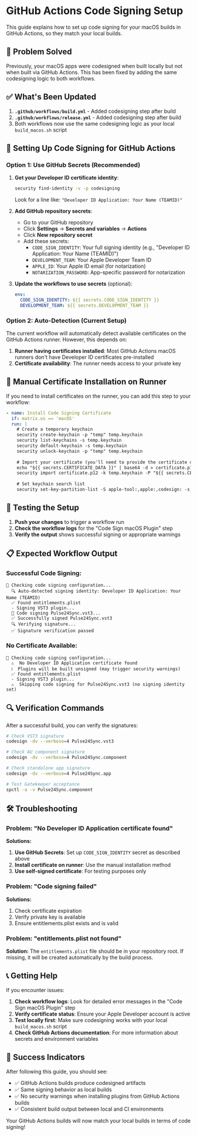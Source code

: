 # GitHub Actions Code Signing Setup

This guide explains how to set up code signing for your macOS builds in GitHub Actions, so they match your local builds.

## 🎯 Problem Solved

Previously, your macOS apps were codesigned when built locally but not when built via GitHub Actions. This has been fixed by adding the same codesigning logic to both workflows.

## ✅ What's Been Updated

1. **`.github/workflows/build.yml`** - Added codesigning step after build
2. **`.github/workflows/release.yml`** - Added codesigning step after build
3. Both workflows now use the same codesigning logic as your local `build_macos.sh` script

## 🔑 Setting Up Code Signing for GitHub Actions

### Option 1: Use GitHub Secrets (Recommended)

1. **Get your Developer ID certificate identity**:
   ```bash
   security find-identity -v -p codesigning
   ```
   Look for a line like: `"Developer ID Application: Your Name (TEAMID)"`

2. **Add GitHub repository secrets**:
   - Go to your GitHub repository
   - Click **Settings** → **Secrets and variables** → **Actions**
   - Click **New repository secret**
   - Add these secrets:
     - `CODE_SIGN_IDENTITY`: Your full signing identity (e.g., "Developer ID Application: Your Name (TEAMID)")
     - `DEVELOPMENT_TEAM`: Your Apple Developer Team ID
     - `APPLE_ID`: Your Apple ID email (for notarization)
     - `NOTARIZATION_PASSWORD`: App-specific password for notarization

3. **Update the workflows to use secrets** (optional):
   ```yaml
   env:
     CODE_SIGN_IDENTITY: ${{ secrets.CODE_SIGN_IDENTITY }}
     DEVELOPMENT_TEAM: ${{ secrets.DEVELOPMENT_TEAM }}
   ```

### Option 2: Auto-Detection (Current Setup)

The current workflow will automatically detect available certificates on the GitHub Actions runner. However, this depends on:

1. **Runner having certificates installed**: Most GitHub Actions macOS runners don't have Developer ID certificates pre-installed
2. **Certificate availability**: The runner needs access to your private key

## 🔧 Manual Certificate Installation on Runner

If you need to install certificates on the runner, you can add this step to your workflow:

```yaml
- name: Install Code Signing Certificate
  if: matrix.os == 'macOS'
  run: |
    # Create a temporary keychain
    security create-keychain -p "temp" temp.keychain
    security list-keychains -s temp.keychain
    security default-keychain -s temp.keychain
    security unlock-keychain -p "temp" temp.keychain
    
    # Import your certificate (you'll need to provide the certificate data)
    echo "${{ secrets.CERTIFICATE_DATA }}" | base64 -d > certificate.p12
    security import certificate.p12 -k temp.keychain -P "${{ secrets.CERTIFICATE_PASSWORD }}" -T /usr/bin/codesign
    
    # Set keychain search list
    security set-key-partition-list -S apple-tool:,apple:,codesign: -s -k "temp" temp.keychain
```

## 🚀 Testing the Setup

1. **Push your changes** to trigger a workflow run
2. **Check the workflow logs** for the "Code Sign macOS Plugin" step
3. **Verify the output** shows successful signing or appropriate warnings

## 📋 Expected Workflow Output

### Successful Code Signing:
```
🔐 Checking code signing configuration...
  🔍 Auto-detected signing identity: Developer ID Application: Your Name (TEAMID)
  ✅ Found entitlements.plist
  - Signing VST3 plugin...
  🔏 Code signing Pulse24Sync.vst3...
  ✅ Successfully signed Pulse24Sync.vst3
  🔍 Verifying signature...
  ✅ Signature verification passed
```

### No Certificate Available:
```
🔐 Checking code signing configuration...
  ⚠️  No Developer ID Application certificate found
  ℹ️  Plugins will be built unsigned (may trigger security warnings)
  ✅ Found entitlements.plist
  - Signing VST3 plugin...
  ⚠️  Skipping code signing for Pulse24Sync.vst3 (no signing identity set)
```

## 🔍 Verification Commands

After a successful build, you can verify the signatures:

```bash
# Check VST3 signature
codesign -dv --verbose=4 Pulse24Sync.vst3

# Check AU component signature  
codesign -dv --verbose=4 Pulse24Sync.component

# Check standalone app signature
codesign -dv --verbose=4 Pulse24Sync.app

# Test Gatekeeper acceptance
spctl -a -v Pulse24Sync.component
```

## 🛠️ Troubleshooting

### Problem: "No Developer ID Application certificate found"

**Solutions:**
1. **Use GitHub Secrets**: Set up `CODE_SIGN_IDENTITY` secret as described above
2. **Install certificate on runner**: Use the manual installation method
3. **Use self-signed certificate**: For testing purposes only

### Problem: "Code signing failed"

**Solutions:**
1. Check certificate expiration
2. Verify private key is available
3. Ensure entitlements.plist exists and is valid

### Problem: "entitlements.plist not found"

**Solution:**
The `entitlements.plist` file should be in your repository root. If missing, it will be created automatically by the build process.

## 📞 Getting Help

If you encounter issues:

1. **Check workflow logs**: Look for detailed error messages in the "Code Sign macOS Plugin" step
2. **Verify certificate status**: Ensure your Apple Developer account is active
3. **Test locally first**: Make sure codesigning works with your local `build_macos.sh` script
4. **Check GitHub Actions documentation**: For more information about secrets and environment variables

## 🎉 Success Indicators

After following this guide, you should see:

- ✅ GitHub Actions builds produce codesigned artifacts
- ✅ Same signing behavior as local builds
- ✅ No security warnings when installing plugins from GitHub Actions builds
- ✅ Consistent build output between local and CI environments

Your GitHub Actions builds will now match your local builds in terms of code signing!